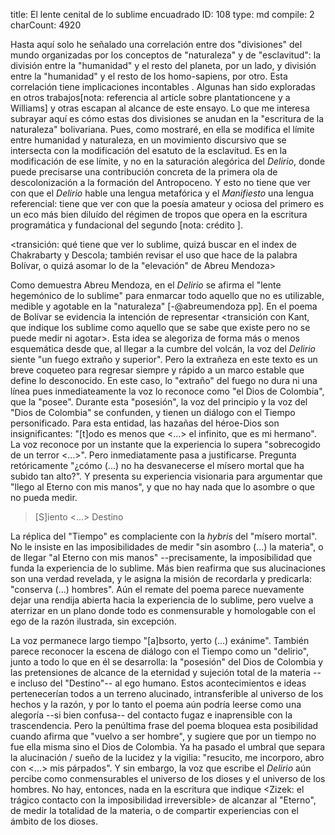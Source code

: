 title:          El lente cenital de lo sublime encuadrado
ID:             108
type:           md
compile:        2
charCount:      4920


Hasta aquí solo he señalado una correlación entre dos "divisiones" del mundo organizadas por los conceptos de "naturaleza" y de "esclavitud": la división entre la "humanidad" y el resto del planeta, por un lado, y división entre la "humanidad" y el resto de los homo-sapiens, por otro. Esta correlación tiene implicaciones incontables . Algunas han sido exploradas en otros trabajos[nota: referencia al article sobre plantationcene y a Williams] y  otras escapan al alcance de este ensayo. Lo que me interesa subrayar aquí es cómo estas dos divisiones se anudan en la "escritura de la naturaleza" bolivariana. Pues, como mostraré, en ella se modifica el límite entre humanidad y naturaleza, en un movimiento discursivo que se intersecta con la modificación del esatuto de la esclavitud. Es en la modificación de ese límite, y no  en la saturación alegórica del *Delirio*, donde puede precisarse una contribución concreta de la primera ola de descolonización a la formación del Antropoceno. Y esto no tiene que ver con que el *Delirio* hable una lengua metafórica y el *Manifiesto* una lengua referencial: tiene que ver con que la poesía amateur y ociosa del primero es un eco más bien diluído del régimen de tropos que opera en la escritura programática y fundacional del segundo [nota: crédito <al pana de NeMLA>]. 

<transición: qué tiene que ver lo sublime, quizá buscar en el index de Chakrabarty y Descola; también revisar el uso que hace de la palabra Bolívar, o quizá asomar lo de la "elevación" de Abreu Mendoza>

Como demuestra Abreu Mendoza, en el *Delirio* se afirma el "lente hegemónico de lo sublime" para enmarcar todo aquello que no es utilizable, medible y agotable en la "naturaleza" [-@abreumendoza pp]. En el poema de Bolívar se evidencia la intención de representar <transición con Kant, que indique los sublime como aquello que se sabe que existe pero no se puede medir ni agotar>. Esta idea se alegoriza de forma más o menos esquemática desde que, al llegar a la cumbre del volcán, la voz del *Delirio* siente "un fuego extraño y superior". Pero la extrañeza en este texto es un breve coqueteo para regresar siempre y rápido a un marco estable que define lo desconocido. En este caso, lo "extraño" del fuego no dura ni una línea pues inmediateamente la voz lo reconoce como "el Dios de Colombia", que la "posee". Durante esta "posesión", la voz del principio y la voz del "Dios de Colombia" se confunden, y tienen un diálogo con el Tiempo personificado. Para esta entidad, las hazañas del héroe-Dios son insignificantes: "[t]odo es menos que <...> el infinito, que es mi hermano". La voz reconoce por un instante que la experiencia lo supera "sobrecogido de un terror <...>". Pero inmediatamente pasa a justificarse. Pregunta retóricamente "¿cómo (...) no ha desvanecerse el mísero mortal que ha subido tan alto?". Y presenta su experiencia visionaria para argumentar que "llego al Eterno con mis manos", y que no hay nada que lo asombre o que no pueda medir.

>[S]iento <...> Destino

La réplica del "Tiempo" es complaciente con la *hybris* del "mísero mortal". No le insiste en las imposibilidades de medir "sin asombro (...) la materia", o de llegar "al Eterno con mis manos" --precisamente, la imposibilidad que funda la experiencia de lo sublime. Más bien reafirma que sus alucinaciones son una verdad revelada, y le asigna la misión de recordarla y predicarla: "conserva (...) hombres". Aún el remate del poema parece nuevamente dejar una rendija abierta hacia la experiencia de lo sublime, pero vuelve a aterrizar en un plano donde todo es conmensurable y homologable con el ego de la razón ilustrada, sin excepción. 

La voz permanece largo tiempo "[a]bsorto, yerto (...) exánime". También parece reconocer la escena de diálogo con el Tiempo como un "delirio", junto a todo lo que en él se desarrolla: la "posesión" del Dios de Colombia y las pretensiones de alcance de la eternidad y sujeción total de la materia --e incluso del "Destino"-- al ego humano. Estos acontecimientos e ideas pertenecerían todos a un terreno alucinado, intransferible al universo de los hechos y la razón, y por lo tanto el poema aún podría leerse como una alegoría --si bien confusa-- del contacto fugaz e inaprensible con la trascendencia. Pero la penúltima frase del poema bloquea esta posibilidad cuando afirma que "vuelvo a ser hombre", y sugiere que por un tiempo no fue ella misma sino el Dios de Colombia. Ya ha pasado el umbral que separa la alucinación / sueño de la lucidez y la vigilia: "resucito, me incorporo, abro con <...> mis párpados". Y sin embargo, la voz que escribe el *Delirio* aún percibe como conmensurables el universo de los dioses y el universo de los hombres. No hay, entonces, nada en la escritura que indique <Zizek: el trágico contacto con la imposibilidad irreversible> de alcanzar al "Eterno", de medir la totalidad de la materia, o de compartir experiencias con el ámbito de los dioses. 